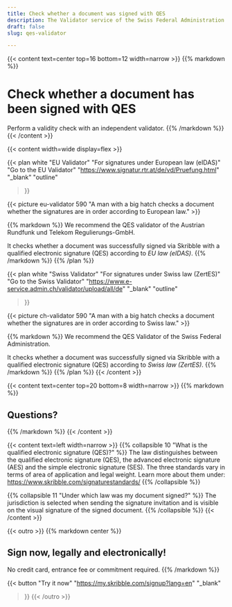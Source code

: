 ```yaml
---
title: Check whether a document was signed with QES
description: The Validator service of the Swiss Federal Administration allows you to check whether your document has been signed with a qualified electronic signature (QES).
draft: false
slug: qes-validator

---
```


{{< content text=center top=16 bottom=12 width=narrow >}}
{{% markdown %}}
# Check whether a document has been signed with QES
Perform a validity check with an independent validator.
{{% /markdown %}}
{{< /content >}}

{{< content width=wide display=flex >}}

{{< plan
  white
  "EU Validator"
  "For signatures under European law (eIDAS)"
  "Go to the EU Validator"
  "https://www.signatur.rtr.at/de/vd/Pruefung.html"
  "_blank"
  "outline"
>}}

{{< picture eu-validator 590 "A man with a big hatch checks a document whether the signatures are in order according to European law." >}}

{{% markdown %}}
We recommend the QES validator of the Austrian Rundfunk und Telekom Regulierungs-GmbH.

It checks whether a document was successfully signed via Skribble with a qualified electronic signature (QES) according to *EU law (eIDAS)*.
{{% /markdown %}}
{{% /plan %}}

{{< plan
  white
  "Swiss Validator"
  "For signatures under Swiss law (ZertES)"
  "Go to the Swiss Validator"
  "https://www.e-service.admin.ch/validator/upload/all/de"
  "_blank"
  "outline"
>}}

{{< picture ch-validator 590 "A man with a big hatch checks a document whether the signatures are in order according to Swiss law." >}}

{{% markdown %}}
We recommend the QES Validator of the Swiss Federal Administration.

It checks whether a document was successfully signed via Skribble with a qualified electronic signature (QES) according to *Swiss law (ZertES)*.
{{% /markdown %}}
{{% /plan %}}
{{< /content >}}

[//]: # (--------------------------------------------------------------------------------------------------------------)


{{< content text=center top=20 bottom=8 width=narrow >}}
{{% markdown %}}
## Questions?
{{% /markdown %}}
{{< /content >}}

{{< content text=left width=narrow >}}
{{% collapsible 10 "What is the qualified electronic signature (QES)?" %}}
The law distinguishes between the qualified electronic signature (QES), the advanced electronic signature (AES) and the simple electronic signature (SES). The three standards vary in terms of area of application and legal weight. Learn more about them under: https://www.skribble.com/signaturestandards/
{{% /collapsible %}}

{{% collapsible 11 "Under which law was my document signed?" %}}
The jurisdiction is selected when sending the signature invitation and is visible on the visual signature of the signed document. 
{{% /collapsible %}}
{{< /content >}}

[//]: # (--------------------------------------------------------------------------------------------------------------)

[//]: # (--------------------------------------------------------------------------------------------------------------)

{{< outro >}}
{{% markdown center %}}
## Sign now, legally and electronically!
No credit card, entrance fee or commitment required.
{{% /markdown %}}

{{< button
  "Try it now"
  "https://my.skribble.com/signup?lang=en"
  "_blank"
>}}
{{< /outro >}}
